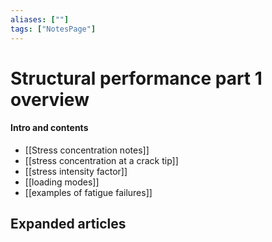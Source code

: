 ```yaml
---
aliases: [""]
tags: ["NotesPage"]
---
```


# Structural performance part 1 overview

#### Intro and contents
- [[Stress concentration notes]]
- [[stress concentration at a crack tip]]
- [[stress intensity factor]]
- [[loading modes]]
- [[examples of fatigue failures]]

## Expanded articles
